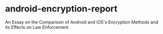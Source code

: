 # android-encryption-report
 An Essay on the Comparison of Android and iOS's Encryption Methods and its Effects on Law Enforcement
